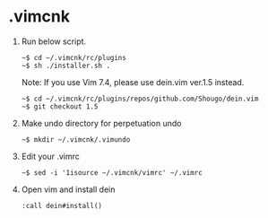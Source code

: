 # .vimcnk

1. Run below script.
     ```
     ~$ cd ~/.vimcnk/rc/plugins
     ~$ sh ./installer.sh .
     ```
	Note: If you use Vim 7.4, please use dein.vim ver.1.5 instead.
     ```
	 ~$ cd ~/.vimcnk/rc/plugins/repos/github.com/Shougo/dein.vim
	 ~$ git checkout 1.5
     ```
1. Make undo directory for perpetuation undo
     ```
     ~$ mkdir ~/.vimcnk/.vimundo
     ```
1. Edit your .vimrc
	<!-- ~$ echo "source ~/.vimcnk/vimrc" >> ~/.vimrc -->
	```
	~$ sed -i '1isource ~/.vimcnk/vimrc' ~/.vimrc
	```
1. Open vim and install dein

    ```vim
    :call dein#install()
    ```

